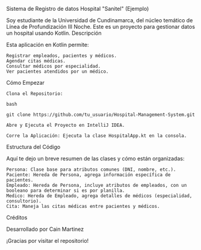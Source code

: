 Sistema de Registro de datos Hospital "Sanitel" (Ejemplo) 

Soy estudiante de la Universidad de Cundinamarca, del núcleo temático de Línea de Profundización III Noche. 
Este es un proyecto para gestionar datos un hospital usando Kotlin.
Descripción

Esta aplicación en Kotlin permite:

    Registrar empleados, pacientes y médicos.
    Agendar citas médicas.
    Consultar médicos por especialidad.
    Ver pacientes atendidos por un médico.

Cómo Empezar

    Clona el Repositorio:

    bash

    git clone https://github.com/tu_usuario/Hospital-Management-System.git

    Abre y Ejecuta el Proyecto en IntelliJ IDEA.

    Corre la Aplicación: Ejecuta la clase HospitalApp.kt en la consola.

Estructura del Código

Aquí te dejo un breve resumen de las clases y cómo están organizadas:

    Persona: Clase base para atributos comunes (DNI, nombre, etc.).
    Paciente: Hereda de Persona, agrega información específica de pacientes.
    Empleado: Hereda de Persona, incluye atributos de empleados, con un booleano para determinar si es por planilla.
    Medico: Hereda de Empleado, agrega detalles de médicos (especialidad, consultorio).
    Cita: Maneja las citas médicas entre pacientes y médicos.
    
Créditos

Desarrollado por Cain Martinez

¡Gracias por visitar el repositorio!
